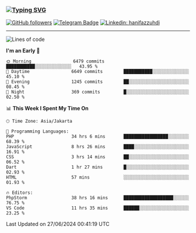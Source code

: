 ### [![Typing SVG](https://readme-typing-svg.herokuapp.com?font=lato&size=22&lines=Hi+There+👋)](https://git.io/typing-svg) 

[![GitHub followers](https://img.shields.io/github/followers/hanifazzuhdi?label=Follow&style=social)](https://github.com/hanifazzuhdi/?tab=follow) 
[![Telegram Badge](https://img.shields.io/badge/-hanif0198-blue?style=social&logo=telegram&link=https://www.t.me/hanif0198/)](https://www.t.me/hanif0198/) 
[![Linkedin: hanifazzuhdi](https://img.shields.io/badge/-hanifazzuhdi-blue?style=flat-square&logo=Linkedin&logoColor=white&link=https://www.linkedin.com/in/hanif-az-zuhdi-69688019b/)](https://www.linkedin.com/in/hanif-az-zuhdi-69688019b/) 

<hr/>

<!--START_SECTION:waka-->
![Lines of code](https://img.shields.io/badge/From%20Hello%20World%20I%27ve%20Written-58.2%20million%20lines%20of%20code-blue)

**I'm an Early 🐤** 

```text
🌞 Morning                6479 commits        ███████████░░░░░░░░░░░░░░   43.95 % 
🌆 Daytime                6649 commits        ███████████░░░░░░░░░░░░░░   45.10 % 
🌃 Evening                1245 commits        ██░░░░░░░░░░░░░░░░░░░░░░░   08.45 % 
🌙 Night                  369 commits         █░░░░░░░░░░░░░░░░░░░░░░░░   02.50 % 
```


📊 **This Week I Spent My Time On** 

```text
🕑︎ Time Zone: Asia/Jakarta

💬 Programming Languages: 
PHP                      34 hrs 6 mins       █████████████████░░░░░░░░   68.39 % 
JavaScript               8 hrs 26 mins       ████░░░░░░░░░░░░░░░░░░░░░   16.91 % 
CSS                      3 hrs 14 mins       ██░░░░░░░░░░░░░░░░░░░░░░░   06.52 % 
Dart                     1 hr 27 mins        █░░░░░░░░░░░░░░░░░░░░░░░░   02.93 % 
HTML                     57 mins             ░░░░░░░░░░░░░░░░░░░░░░░░░   01.93 % 

🔥 Editors: 
PhpStorm                 38 hrs 16 mins      ███████████████████░░░░░░   76.75 % 
VS Code                  11 hrs 35 mins      ██████░░░░░░░░░░░░░░░░░░░   23.25 % 
```


 Last Updated on 27/06/2024 00:41:19 UTC
<!--END_SECTION:waka-->
